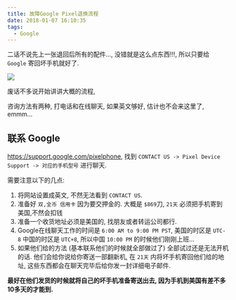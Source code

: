 ```yaml
---
title: 故障Google Pixel退换流程
date: 2018-01-07 16:10:35
tags: 
  - Google
---
```


二话不说先上一张退回后所有的配件..., 没错就是这么点东西!!!, 所以只要给 `Google` 寄回坏手机就好了. 

![](/images/故障Google-Pixel退换流程-01.jpeg)

废话不多说开始讲讲大概的流程,

咨询方法有两种, 打电话和在线聊天, 如果英文够好, 估计也不会来这里了, emmm...

 ## 联系 Google

<https://support.google.com/pixelphone>, 找到 `CONTACT US -> Pixel Device Support -> 对应的手机型号` 进行聊天.

需要注意以下的几点:

1. 将网站设置成英文, 不然无法看到  `CONTACT US`.
2. 准备好 `双,全币 信用卡` 因为要交押金的. 大概是 `$869`刀, `21天` 必须把手机寄到美国,不然会扣钱
3. 准备一个收货地址必须是美国的, 找朋友或者转运公司都行.
4. Google在线聊天工作的时间是 `6:00 AM to 9:00 PM PST`, 美国的时区是 `UTC-8` 中国的时区是 `UTC+8`, 所以中国 `10:00 PM` 的时候他们刚刚上班...
5. 如果他们给的方法 (基本联系他们的时候就全部做过了) 全部试过还是无法开机的话. 他们会给你说给你寄送一部翻新机, 在 `21天` 内将坏手机寄回他们给的地址, 这些东西都会在聊天完毕后给你发一封详细电子邮件.

**最好在他们发货的时候就将自己的坏手机准备寄送出去, 因为手机到美国有差不多10多天的才能到.**